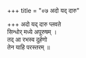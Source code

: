 +++
title = "०७ अदो यद् दारु"

+++
अदो यद् दारु प्लवते  
सिन्धोर् मध्ये अपूरुषम् ।  
तद् आ रभस्व दुर्हणो  
तेन याहि परस्तरम् ॥